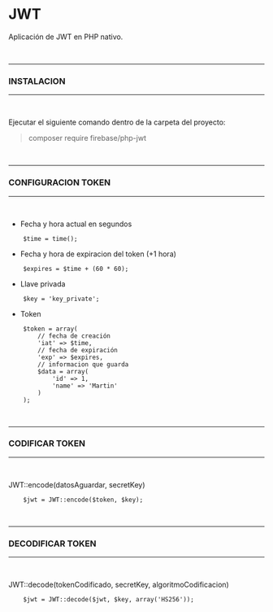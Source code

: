 # **JWT**

Aplicación de JWT en PHP nativo.

<br>

---
### **INSTALACION**
---

<br>

Ejecutar el siguiente comando dentro de la carpeta del proyecto:

> composer require firebase/php-jwt

<br>

---
### **CONFIGURACION TOKEN**
---

<br>

- Fecha y hora actual en segundos
~~~    
    $time = time();
~~~

- Fecha y hora de expiracion del token (+1 hora)
~~~
    $expires = $time + (60 * 60);
~~~

- Llave privada
~~~
    $key = 'key_private';
~~~

- Token
~~~
    $token = array(
        // fecha de creación
        'iat' => $time,
        // fecha de expiración
        'exp' => $expires,
        // informacion que guarda 
        $data = array(
            'id' => 1,
            'name' => 'Martin'
        )
    );
~~~

<br>

---
### **CODIFICAR TOKEN**
---

<br>

JWT::encode(datosAguardar, secretKey)

~~~
    $jwt = JWT::encode($token, $key);
~~~

<br>

---
### **DECODIFICAR TOKEN**
---

<br>

JWT::decode(tokenCodificado, secretKey, algoritmoCodificacion)

~~~
    $jwt = JWT::decode($jwt, $key, array('HS256'));
~~~